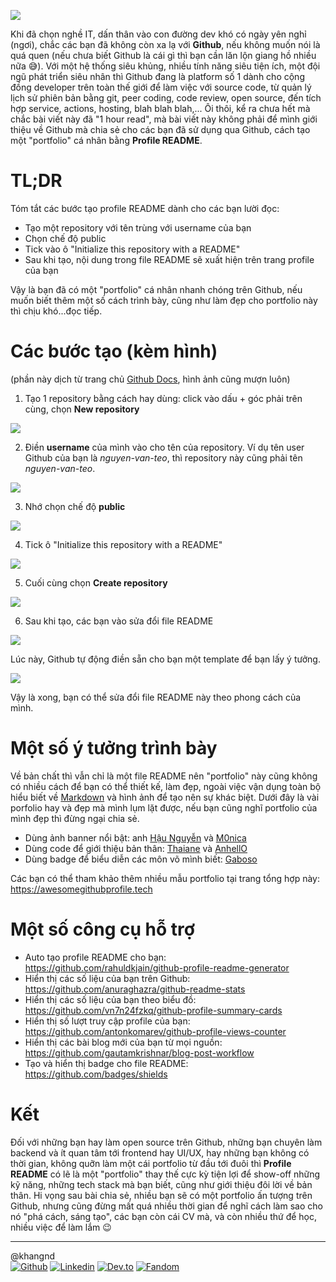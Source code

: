 ![](https://docs.github.com/assets/images/help/repository/profile-with-readme.png)

Khi đã chọn nghề IT, dấn thân vào con đường dev khó có ngày yên nghỉ (ngơi), chắc các bạn đã không còn xa lạ với **Github**, nếu không muốn nói là quá quen (nếu chưa biết Github là cái gì thì bạn cần lăn lộn giang hồ nhiều nữa 😅). Với một hệ thống siêu khủng, nhiều tính năng siêu tiện ích, một đội ngũ phát triển siêu nhân thì Github đang là platform số 1 dành cho cộng đồng developer trên toàn thế giới để làm việc với source code, từ quản lý lịch sử phiên bản bằng git, peer coding, code review, open source, đến tích hợp service, actions, hosting, blah blah blah,... Ôi thôi, kể ra chưa hết mà chắc bài viết này đã "1 hour read", mà bài viết này không phải để mình giới thiệu về Github mà chia sẻ cho các bạn đã sử dụng qua Github, cách tạo một "portfolio" cá nhân bằng **Profile README**.

# TL;DR
Tóm tắt các bước tạo profile README dành cho các bạn lười đọc:
* Tạo một repository với tên trùng với username của bạn
* Chọn chế độ public
* Tick vào ô "Initialize this repository with a README"
* Sau khi tạo, nội dung trong file README sẽ xuất hiện trên trang profile của bạn

Vậy là bạn đã có một "portfolio" cá nhân nhanh chóng trên Github, nếu muốn biết thêm một số cách trình bày, cũng như làm đẹp cho portfolio này thì chịu khó...đọc tiếp.

# Các bước tạo (kèm hình)
(phần này dịch từ trang chủ [Github Docs](https://docs.github.com/en/free-pro-team@latest/github/setting-up-and-managing-your-github-profile/managing-your-profile-readme), hình ảnh cũng mượn luôn)

1. Tạo 1 repository bằng cách hay dùng: click vào dấu + góc phải trên cùng, chọn **New repository**

![](https://docs.github.com/assets/images/help/repository/repo-create.png)

2. Điền **username** của mình vào cho tên của repository. Ví dụ tên user Github của bạn là *nguyen-van-teo*, thì repository này cũng phải tên *nguyen-van-teo*.

![](https://docs.github.com/assets/images/help/repository/repo-username-match.png)

3. Nhớ chọn chế độ **public**

![](https://docs.github.com/assets/images/help/repository/create-personal-repository-visibility.png)

4. Tick ô "Initialize this repository with a README"

![](https://docs.github.com/assets/images/help/repository/initialize-with-readme.png)

5. Cuối cùng chọn **Create repository**

![](https://docs.github.com/assets/images/help/repository/create-repository-button.png)

6. Sau khi tạo, các bạn vào sửa đổi file README

![](https://docs.github.com/assets/images/help/repository/personal-repository-edit-readme.png)

Lúc này, Github tự động điền sẵn cho bạn một template để bạn lấy ý tưởng.

![](https://docs.github.com/assets/images/help/repository/personal-repository-readme-template.png)

Vậy là xong, bạn có thể sửa đổi file README này theo phong cách của mình.

# Một số ý tưởng trình bày
Về bản chất thì vẫn chỉ là một file README nên "portfolio" này cũng không có nhiều cách để bạn có thể thiết kế, làm đẹp, ngoài việc vận dụng toàn bộ hiểu biết về [Markdown](https://github.com/adam-p/markdown-here/wiki/Markdown-Cheatsheet) và hình ảnh để tạo nên sự khác biệt. Dưới đây là vài porfolio hay và đẹp mà mình lụm lặt được, nếu bạn cũng nghĩ portfolio của mình đẹp thì đừng ngại chia sẻ.

* Dùng ảnh banner nổi bật: anh [Hậu Nguyễn](https://github.com/paulnguyen-mn/paulnguyen-mn) và [M0nica](https://github.com/M0nica/M0nica)
* Dùng code để giới thiệu bản thân: [Thaiane](https://github.com/Thaiane/Thaiane) và [AnhellO](https://github.com/AnhellO/AnhellO)
* Dùng badge để biểu diễn các môn võ mình biết: [Gaboso](https://github.com/kautukkundan/Awesome-Profile-README-templates/blob/master/multimedia/Gaboso.md)

Các bạn có thể tham khảo thêm nhiều mẫu portfolio tại trang tổng hợp này: https://awesomegithubprofile.tech

# Một số công cụ hỗ trợ
* Auto tạo profile README cho bạn: https://github.com/rahuldkjain/github-profile-readme-generator
* Hiển thị các số liệu của bạn trên Github: https://github.com/anuraghazra/github-readme-stats
* Hiển thị các số liệu của bạn theo biểu đồ: https://github.com/vn7n24fzkq/github-profile-summary-cards
* Hiển thị số lượt truy cập profile của bạn: https://github.com/antonkomarev/github-profile-views-counter
* Hiển thị các bài blog mới của bạn từ mọi nguồn: https://github.com/gautamkrishnar/blog-post-workflow
* Tạo và hiển thị badge cho file README: https://github.com/badges/shields

# Kết
Đối với những bạn hay làm open source trên Github, những bạn chuyên làm backend và ít quan tâm tới frontend hay UI/UX, hay những bạn không có thời gian, không quỡn làm một cái portfolio từ đầu tới đuôi thì **Profile README** có lẽ là một "portfolio" thay thế cực kỳ tiện lợi để show-off những kỹ năng, những tech stack mà bạn biết, cũng như giới thiệu đôi lời về bản thân. Hi vọng sau bài chia sẻ, nhiều bạn sẽ có một portfolio ấn tượng trên Github, nhưng cũng đừng mất quá nhiều thời gian để nghĩ cách làm sao cho nó "phá cách, sáng tạo", các bạn còn cái CV mà, và còn nhiều thứ để học, nhiều việc để làm lắm 😉

----
@khangnd<br>[![Github](https://images.viblo.asia/20x20/81dd12f0-a8c9-403f-ae51-27b92828ca22.png)](https://github.com/khang-nd) [![Linkedin](https://images.viblo.asia/20x20/4981766e-5e57-401a-8623-d3657a3148e5.png)](https://www.linkedin.com/in/khangnd/) [![Dev.to](https://images.viblo.asia/20x20/3921db2e-e4e5-45d7-acc8-e8b92e02d47d.png)](https://dev.to/khangnd) [![Fandom](https://images.viblo.asia/20x20/fad64df3-0be8-4481-b810-8995f18f71ea.png)](https://dev.fandom.com/wiki/User:KhangND)